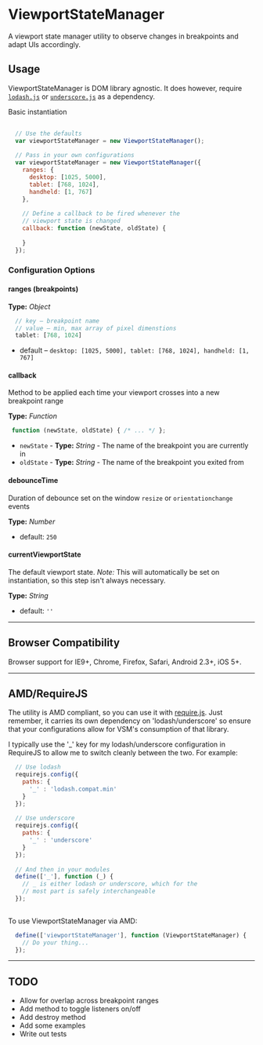ViewportStateManager
====================

A viewport state manager utility to observe changes in breakpoints and adapt UIs accordingly.

## Usage

ViewportStateManager is DOM library agnostic. It does however, require [`lodash.js`](http://lodash.com) or [`underscore.js`](http://underscorejs.org) as a dependency.

Basic instantiation

``` js
  
  // Use the defaults
  var viewportStateManager = new ViewportStateManager();
  
  // Pass in your own configurations
  var viewportStateManager = new ViewportStateManager({
    ranges: {
      desktop: [1025, 5000],
      tablet: [768, 1024],
      handheld: [1, 767]
    },
    
    // Define a callback to be fired whenever the
    // viewport state is changed
    callback: function (newState, oldState) {
      
    }
  });
```

### Configuration Options

#### ranges (breakpoints)
**Type:** _Object_

```js
  // key – breakpoint name
  // value – min, max array of pixel dimenstions
  tablet: [768, 1024]
```

+ default – `desktop: [1025, 5000], tablet: [768, 1024], handheld: [1, 767]`


#### callback
Method to be applied each time your viewport crosses into a new breakpoint range

**Type:** _Function_

```js
 function (newState, oldState) { /* ... */ };
```

+ `newState` - **Type:** _String_ - The name of the breakpoint you are currently in
+ `oldState` - **Type:** _String_ - The name of the breakpoint you exited from


#### debounceTime
Duration of debounce set on the window `resize` or `orientationchange` events

**Type:** _Number_
+ default: `250`


#### currentViewportState
The default viewport state. _Note:_ This will automatically be set on instantiation, so this step isn't always necessary.

**Type:** _String_
+ default: `''`

---

## Browser Compatibility

Browser support for IE9+, Chrome, Firefox, Safari, Android 2.3+, iOS 5+.

---

## AMD/RequireJS
The utility is AMD compliant, so you can use it with [require.js](http://requirejs.org). Just remember, it carries its own dependency on 'lodash/underscore' so ensure that your configurations allow for VSM's consumption of that library.

I typically use the '_' key for my lodash/underscore configuration in RequireJS to allow me to switch cleanly between the two. For example:

``` js
  // Use lodash
  requirejs.config({
    paths: {
      '_' : 'lodash.compat.min'
    }
  });
  
  // Use underscore
  requirejs.config({
    paths: {
      '_' : 'underscore'
    }
  });
    
  // And then in your modules
  define(['_'], function (_) {
    // _ is either lodash or underscore, which for the 
    // most part is safely interchangeable
  });
    
```

To use ViewportStateManager via AMD:

``` js
  define(['viewportStateManager'], function (ViewportStateManager) {
    // Do your thing...
  });
```

---

## TODO
+ Allow for overlap across breakpoint ranges
+ Add method to toggle listeners on/off
+ Add destroy method
+ Add some examples
+ Write out tests
